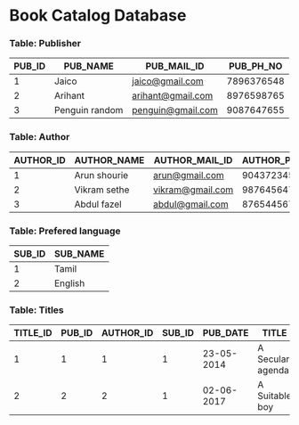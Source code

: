 # Book Catalog Database

### Table: Publisher
| PUB_ID | PUB_NAME       | PUB_MAIL_ID       | PUB_PH_NO  |
|--------|----------------|-------------------|------------|
| 1      | Jaico          | jaico@gmail.com   | 7896376548 |
| 2      | Arihant        | arihant@gmail.com   | 8976598765 |
| 3      | Penguin random | penguin@gmail.com | 9087647655 |

### Table: Author
| AUTHOR_ID | AUTHOR_NAME  | AUTHOR_MAIL_ID   | AUTHOR_PH_NO |
|-----------|--------------|------------------|--------------|
| 1         | Arun shourie | arun@gmail.com   | 9043723456   |
| 2         | Vikram sethe | vikram@gmail.com | 9876456473   |
| 3         | Abdul fazel  | abdul@gmail.com  | 8765445678   |
### Table: Prefered language
| SUB_ID | SUB_NAME |
|--------|----------|
| 1      | Tamil    |
| 2      | English  |

### Table: Titles
| TITLE_ID | PUB_ID | AUTHOR_ID | SUB_ID | PUB_DATE   | TITLE            | VERSION_NUMBER | PRICE |
|----------|--------|-----------|--------|------------|------------------|----------------|-------|
| 1        | 1      | 1         | 1      | 23-05-2014 | A Secular agenda | 1              | 400   |
| 2        | 2      | 2         | 1      | 02-06-2017 | A Suitable boy   | 1              | 800   |

